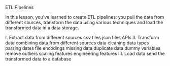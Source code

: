 
ETL Pipelines

In this lesson, you've learned to create ETL pipelines: you pull the data from different sources, transform the data using various techniques and load the transformed data in a data storage.

I. Extract data from different sources
csv files
json files
APIs
II. Transform data
combining data from different sources
data cleaning
data types
parsing dates
file encodings
missing data
duplicate data
dummy variables
remove outliers
scaling features
engineering features
III. Load data
send the transformed data to a database


